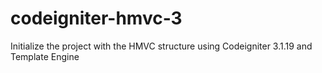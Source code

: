 # codeigniter-hmvc-3
Initialize the project with the HMVC structure using Codeigniter 3.1.19 and Template Engine
